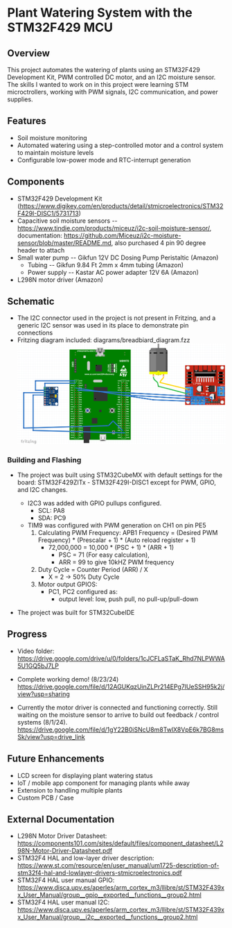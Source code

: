 # Plant Watering System with the STM32F429 MCU

## Overview
This project automates the watering of plants using an STM32F429 Development Kit, PWM controlled DC motor, and an I2C moisture sensor.
The skills I wanted to work on in this project were learning STM microctrollers, working with PWM signals, I2C communication, and power supplies.

## Features
- Soil moisture monitoring 
- Automated watering using a step-controlled motor and a control system to maintain moisture levels
- Configurable low-power mode and RTC-interrupt generation

## Components
- STM32F429 Development Kit (https://www.digikey.com/en/products/detail/stmicroelectronics/STM32F429I-DISC1/5731713) 
- Capacitive soil moisture sensors -- https://www.tindie.com/products/miceuz/i2c-soil-moisture-sensor/, documentation: https://github.com/Miceuz/i2c-moisture-sensor/blob/master/README.md, also purchased 4 pin 90 degree header to attach
- Small water pump -- Gikfun 12V DC Dosing Pump Peristaltic (Amazon)
    - Tubing -- Gikfun 9.84 Ft 2mm x 4mm tubing (Amazon)
    - Power supply --  Kastar AC power adapter 12V 6A (Amazon)
- L298N motor driver (Amazon)

## Schematic
- The I2C connector used in the project is not present in Fritzing, and a generic I2C sensor was used in its place to demonstrate pin connections
- Fritzing diagram included: diagrams/breadbiard_diagram.fzz
![Fritzing Breadboard Diagram](images/smart_garden_breadboard_diagram.png)

### Building and Flashing
- The project was built using STM32CubeMX with default settings for the board: STM32F429ZITx - STM32F429I-DISC1 except for PWM, GPIO, and I2C changes.
    - I2C3 was added with GPIO pullups configured. 
        - SCL: PA8 
        - SDA: PC9
    - TIM9 was configured with PWM generation on CH1 on pin PE5
        1. Calculating PWM Frequency: APB1 Frequency = (Desired PWM Frequency) * (Prescalar + 1) * (Auto reload register + 1)
            - 72,000,000 = 10,000 * (PSC + 1) * (ARR + 1)
                - PSC = 71 (For easy calculation),
                - ARR = 99 to give 10kHZ PWM frequency
        2. Duty Cycle = Counter Period (ARR) / X
            - X = 2 -> 50% Duty Cycle
        3. Motor output GPIOS:
            - PC1, PC2 configured as:
                - output level: low, push pull, no pull-up/pull-down

- The project was built for STM32CubeIDE

## Progress
- Video folder: https://drive.google.com/drive/u/0/folders/1cJCFLaSTaK_Rhd7NLPWWA5U1GQ5bJ7LP

- Complete working demo! (8/23/24)
https://drive.google.com/file/d/12AGUKqzUinZLPr214EPg7lUeSSH95k2j/view?usp=sharing

- Currently the motor driver is connected and functioning correctly. Still waiting on the moisture sensor to arrive to build out feedback / control systems (8/1/24).
https://drive.google.com/file/d/1gY22B0iSNcU8m8TwlX8VpE6k7BG8msSk/view?usp=drive_link

## Future Enhancements
- LCD screen for displaying plant watering status
- IoT / mobile app component for managing plants while away
- Extension to handling multiple plants
- Custom PCB / Case

## External Documentation
- L298N Motor Driver Datasheet: https://components101.com/sites/default/files/component_datasheet/L298N-Motor-Driver-Datasheet.pdf
- STM32F4 HAL and low-layer driver description: https://www.st.com/resource/en/user_manual/um1725-description-of-stm32f4-hal-and-lowlayer-drivers-stmicroelectronics.pdf
- STM32F4 HAL user manual GPIO: https://www.disca.upv.es/aperles/arm_cortex_m3/llibre/st/STM32F439xx_User_Manual/group__gpio__exported__functions__group2.html
- STM32F4 HAL user manual I2C: https://www.disca.upv.es/aperles/arm_cortex_m3/llibre/st/STM32F439xx_User_Manual/group__i2c__exported__functions__group2.html







